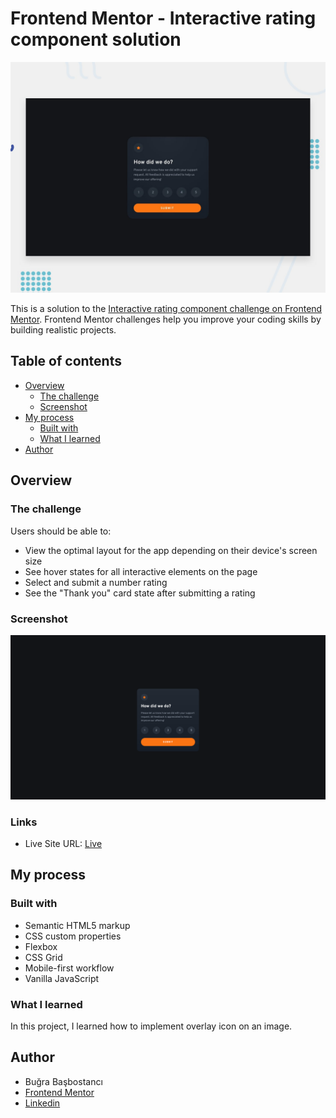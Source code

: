 # Frontend Mentor - Interactive rating component solution

![Design preview for the Interactive rating component coding challenge](./design/desktop-preview.jpg)

This is a solution to the [Interactive rating component challenge on Frontend Mentor](https://www.frontendmentor.io/challenges/interactive-rating-component-koxpeBUmI). Frontend Mentor challenges help you improve your coding skills by building realistic projects.

## Table of contents

- [Overview](#overview)
  - [The challenge](#the-challenge)
  - [Screenshot](#screenshot)
- [My process](#my-process)
  - [Built with](#built-with)
  - [What I learned](#what-i-learned)
- [Author](#author)

## Overview

### The challenge

Users should be able to:

- View the optimal layout for the app depending on their device's screen size
- See hover states for all interactive elements on the page
- Select and submit a number rating
- See the "Thank you" card state after submitting a rating

### Screenshot

![my solution](./assets/images/my-solution.png)

### Links

- Live Site URL: [Live](https://interactive-rating-component-0143.netlify.app/)

## My process

### Built with

- Semantic HTML5 markup
- CSS custom properties
- Flexbox
- CSS Grid
- Mobile-first workflow
- Vanilla JavaScript

### What I learned

In this project, I learned how to implement overlay icon on an image.

## Author

- Buğra Başbostancı
- [Frontend Mentor](https://www.frontendmentor.io/profile/bb0143sbw)
- [Linkedin](https://www.linkedin.com/in/bugrabasbostanci/)
